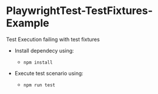 # PlaywrightTest-TestFixtures-Example
Test Execution failing with test fixtures

- Install dependecy using:
    * `npm install`

- Execute test scenario using:
    * `npm run test`
